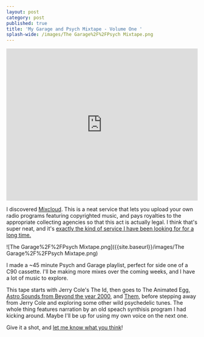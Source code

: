 ```yaml
---
layout: post
category: post
published: true
title: 'My Garage and Psych Mixtape - Volume One '
splash-wide: /images/The Garage%2F%2FPsych Mixtape.png
---
```

<iframe width="100%" height="400" src="https://www.mixcloud.com/widget/iframe/?feed=https%3A%2F%2Fwww.mixcloud.com%2Fajroach42%2F60s-psych-and-garage-vol-1%2F" frameborder="0"></iframe>

I discovered [Mixcloud](https://www.mixcloud.com/ajroach42/). This is a neat service that lets you upload your own radio programs featuring copyrighted music, and pays royalties to the appropriate collecting agencies so that this act is actually legal. I think that's super neat, and it's [exactly the kind of service I have been looking for for a long time.](http://ajroach42.github.io/mixtapes/) 

![The Garage%2F%2FPsych Mixtape.png]({{site.baseurl}}/images/The Garage%2F%2FPsych Mixtape.png)

I made a ~45 minute Psych and Garage playlist, perfect for side one of a C90 cassette. I'll be making more mixes over the coming weeks, and I have a lot of music to explore. 

This tape starts with Jerry Cole's The Id, then goes to The Animated Egg, [Astro Sounds from Beyond the year 2000](http://ajroach42.github.io/astro-sounds-from-beyond-the-year-2000/), and [Them](http://ajroach42.github.io/them-self-titled-1970-post-van-morison/), before stepping away from Jerry Cole and exploring some other wild psychedelic tunes. The whole thing features narration by an old speach synthisis program I had kicking around. Maybe I'll be up for using my own voice on the next one. 

Give it a shot, and [let me know what you think](https://mastodon.social/@ajroach42)!
